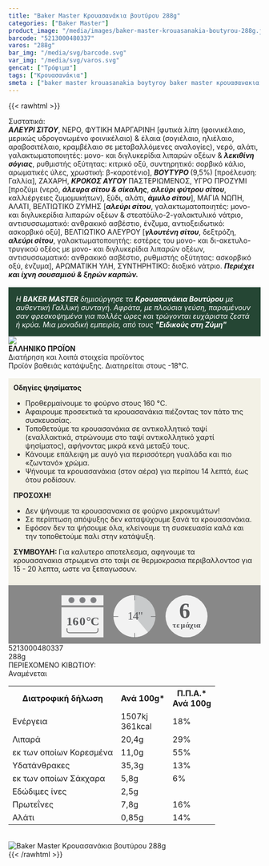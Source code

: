 ```yaml
---
title: "Baker Master Κρουασανάκια βουτύρου 288g"
categories: ["Baker Master"]
product_image: "/media/images/baker-master-krouasanakia-boutyrou-288g.jpg"
barcode: "5213000480337"
varos: "288g"
bar_img: "/media/svg/barcode.svg"
var_img: "/media/svg/varos.svg"
gencat: ["Τρόφιμα"]
tags: ["Κρουασανάκια"]
smeta : ["baker master krouasanakia boytyroy baker master κρουασανακια βουτυρου 288 γραμμαρια βακερ μαστερ κρουασανακια βουτυρου  μπεικερ μαστερ 5213000480337"]
---
```

{{< rawhtml >}}

<div class="sload5"><div class="product"><div id="sistatika">Συστατικά:</div><div class="alltext"><strong><em>ΑΛΕΥΡΙ ΣΙΤΟΥ</em></strong>, ΝΕΡΟ, ΦΥΤΙΚΗ ΜΑΡΓΑΡΙΝΗ [φυτικά λίπη (φοινικέλαιο, μερικώς υδρογονωμένο φοινικέλαιο) &amp; έλαια (σογιέλαιο, ηλιέλαιο, αραβοσιτέλαιο, κραμβέλαιο σε μεταβαλλόμενες αναλογίες), νερό, αλάτι, γαλακτωματοποιητές: μονο- και διγλυκερίδια λιπαρών οξέων &amp; <strong><em>λεκιθίνη σόγιας</em></strong>, ρυθμιστής οξύτητας: κιτρικό οξύ, συντηρητικό: σορβικό κάλιο, αρωματικές ύλες, χρωστική: β-καροτένιο], <strong><em>ΒΟΥΤΥΡΟ </em></strong>(9,5%) [προέλευση: Γαλλία], ΖΑΧΑΡΗ, <strong><em>ΚΡΟΚΟΣ ΑΥΓΟΥ </em></strong>ΠΑΣΤΕΡΙΩΜΕΝΟΣ, ΥΓΡΟ ΠΡΟΖΥΜΙ [προζύμι (νερό, <strong><em>άλευρα σίτου &amp; σίκαλης</em></strong>, <strong><em>αλεύρι φύτρου σίτου</em></strong>, καλλιέργειες ζυμομυκήτων), ξύδι, αλάτι, <strong><em>άμυλο σίτου</em></strong>], ΜΑΓΙΑ ΝΩΠΗ, ΑΛΑΤΙ, ΒΕΛΤΙΩΤΙΚΟ ΖΥΜΗΣ [<strong><em>αλεύρι σίτου</em></strong>, γαλακτωματοποιητές: μονο- και διγλυκερίδια λιπαρών οξέων &amp; στεατόϋλο-2-γαλακτυλικό νάτριο, αντισυσσωματικό: ανθρακικό ασβέστιο, ένζυμα, αντιοξειδωτικό: ασκορβικό οξύ], ΒΕΛΤΙΩΤΙΚΟ ΑΛΕΥΡΟΥ [<strong><em>γλουτένη σίτου</em></strong>, δεξτρόζη, <strong><em>αλεύρι σίτου</em></strong>, γαλακτωματοποιητής: εστέρες του μονο- και δι-ακετυλο- τρυγικού οξέος με μονο- και διγλυκερίδια λιπαρών οξέων, αντισυσσωματικό: ανθρακικό ασβέστιο, ρυθμιστής οξύτητας: ασκορβικό οξύ, ένζυμα], ΑΡΩΜΑΤΙΚΗ ΥΛΗ, ΣΥΝΤΗΡΗΤΙΚΟ: διοξικό νάτριο. <strong><em>Περιέχει και ίχνη σουσαμιού &amp; ξηρών καρπών.</em></strong><br><br><div style="background:#254634;color:#fff;padding:15px"><em>Η <strong>BAKER MASTER</strong> δημιούργησε τα <strong>Κρουασανάκια Βουτύρου</strong> με αυθεντική Γαλλική συνταγή. Αφράτα, με πλούσια γεύση, παραμένουν σαν φρεσκοψημένα για πολλές ώρες και τρώγονται ευχάριστα ζεστά ή κρύα. Μια μοναδική εμπειρία, από τους <strong>"Ειδικούς στη Ζύμη"</strong></em></div></div><div id="flag"><div id="flagimage" style="margin:0"><img src="/media/icons/gr.svg"></div><span id="flagtext"><b>ΕΛΛΗΝΙΚΟ ΠΡΟΪΟΝ</b></span></div><div id="loipa">Διατήρηση και λοιπά στοιχεία προϊόντος</div><div class="alltext">Προϊόν βαθειάς κατάψυξης. Διατηρείται στους -18°C.<br><br><div style="background:#f3f1e6;padding:10px;margin:0px"><strong>Οδηγίες ψησίματος</strong><p></p><ul><li>Προθερμαίνουμε το φούρνο στους 160 °C.</li><li>Αφαιρουμε προσεκτικά τα κρουασανάκια πιέζοντας τον πάτο τnς συσκευασίας.</li><li>Τοποθετούμε τα κρουασανάκια σε αντικολλητικό ταψί (εναλλακτικά, στρώνουμε στο ταψί αντικολλητικό χαρτί ψησίματος), αφήνοντας μικρά κενά μεταξύ τους.</li><li>Κάνουμε επάλειψη με αυγό για περισσότερη γυαλάδα και πιο «ζωντανό» χρώμα.</li><li>Ψήνουμε τα κρουασανάκια (στον αέρα) για περίπου 14 λεπτά, έως ότου ροδίσουν.</li></ul><p><strong>ΠΡΟΣΟΧΗ!</strong></p><ul><li>Δεν ψήνουμε τα κρουασανακια σε φούρνο μικροκυμάτων!</li><li>Σε περίπτωση απόψυξης δεν καταψύχουμε ξανά τα κρουασανάκια.</li><li>Εφόσον δεν τα ψήσουμε όλα, κλείνουμε τη συσκευασία καλά και την τοποθετούμε παλι στην κατάψυξη.</li></ul><p><strong>ΣΥΜΒΟΥΛΗ: </strong>Για καλυτερο αποτελεσμα, αφηνουμε τα κρουασανακια&nbsp;στρωμενα στο ταψι σε θερμοκρασια περιβαλλοντοσ για 15 - 20 λεπτα, ωστε να ξεπαγωσουν.</p></div><div style="width:auto;margin:0px;background:#888"><div style="max-width:292px;margin:auto;padding:20px 20px 12px"><svg viewBox="0 0 292 85.37"><defs><style>.cls-1{fill:#f2f2f2}.cls-2{font-size:15.5px;letter-spacing:-.01em}.cls-12,.cls-18,.cls-19,.cls-2,.cls-9{fill:#58595b}.cls-12,.cls-2,.cls-9{font-family:csans;font-weight:700}.cls-3{letter-spacing:-.01em}.cls-4{letter-spacing:-.01em}.cls-5{letter-spacing:0}.cls-6{letter-spacing:.01em}.cls-7{letter-spacing:-.01em}.cls-8{letter-spacing:-.01em}.cls-9{font-size:44.05px}.cls-10{fill:#808184}.cls-11{fill:gray}.cls-12{font-size:24px}.cls-13{letter-spacing:-.06em}.cls-14{letter-spacing:0}.cls-15{letter-spacing:-.01em}.cls-16{letter-spacing:-.02em}.cls-17{fill:#c8cacb}.cls-19{font-size:23.88px;font-family:csans;letter-spacing:-.05em}</style></defs><title>Asset 25</title><g id="Layer_2" data-name="Layer 2"><g id="Layer_1-2" data-name="Layer 1"><circle class="cls-1" cx="250" cy="42.34" r="42"></circle><text class="cls-2" transform="translate(221.94 64.7)">τ<tspan class="cls-3" x="7.94" y="0">ε</tspan><tspan class="cls-4" x="16.38" y="0">μ</tspan><tspan class="cls-5" x="25.73" y="0">ά</tspan><tspan class="cls-6" x="34.4" y="0">χ</tspan><tspan class="cls-7" x="42.4" y="0">ι</tspan><tspan class="cls-8" x="47.44" y="0">α</tspan></text><text class="cls-9" transform="translate(235.37 45.88)">6</text><rect class="cls-1" y="0.34" width="84" height="20"></rect><rect class="cls-1" y="24.34" width="84" height="60"></rect><circle class="cls-10" cx="20" cy="10" r="6"></circle><circle class="cls-10" cx="42" cy="10" r="6"></circle><circle class="cls-10" cx="64" cy="10" r="6"></circle><path class="cls-1" d="M68,34H16a4.05,4.05,0,0,0-4,4V66H72V38A4.05,4.05,0,0,0,68,34ZM11,66v4a5,5,0,0,0,5,5H68a5,5,0,0,0,5-5V66Z"></path><path class="cls-11" d="M72,66.34v4a4,4,0,0,1-4,4H16a4,4,0,0,1-4-4v-4H10v4a6,6,0,0,0,6,6H68a6,6,0,0,0,6-6v-4Z"></path><text class="cls-12" transform="translate(9.98 60.39)"><tspan class="cls-13">1</tspan><tspan class="cls-14" x="12.29" y="0">6</tspan><tspan class="cls-15" x="26" y="0">0</tspan><tspan class="cls-16" x="39.49" y="0">°</tspan><tspan x="48.34" y="0">C</tspan></text><circle class="cls-17" cx="146" cy="42" r="42"></circle><path class="cls-1" d="M146,42l26.88,32.27A42,42,0,1,1,145.94,0Z"></path><path class="cls-18" d="M146.19,10.37c-.36,0-.66-.29-.19-.66V1.06c-.47-.37-.17-.67.19-.67a.93.93,0,0,1,.81.67V9.71A.92.92,0,0,1,146.19,10.37Z"></path><path class="cls-18" d="M188,43.34h-8.66c-.37.21-.66-.09-.66-.46a.51.51,0,0,1,.66-.54H188a.52.52,0,0,1,.66.54C188.68,43.25,188.38,43.55,188,43.34Z"></path><path class="cls-18" d="M146.19,85.37c-.36,0-.66-.3-.19-.66V76.05c-.47-.36-.17-.66.19-.66a.94.94,0,0,1,.81.66v8.66A.94.94,0,0,1,146.19,85.37Z"></path><path class="cls-18" d="M113,43.34h-8.65c-.37.21-.67-.09-.67-.46a.52.52,0,0,1,.67-.54H113a.52.52,0,0,1,.66.54C113.68,43.25,113.38,43.55,113,43.34Z"></path><text class="cls-19" transform="translate(131.88 49.09)">14"</text></g></g></svg></div></div></div><div id="barcode"><div id="barimage1"></div><span id="bartext">5213000480337</span></div><div id="varos"><div id="varosimage1"></div><span id="varostext">288g</span></div><div id="kivotio">ΠΕΡΙΕΧΟΜΕΝΟ ΚΙΒΩΤΙΟΥ:<br>Αναμένεται</div><table id="diatable"><tbody><tr><th>Διατροφική δήλωση</th><th>Ανά 100g*</th><th>Π.Π.Α.*<br>Ανά 100g</th></tr><tr><td class="texr2">Ενέργεια</td><td class="texr">1507kj<br>361kcal</td><td class="texr">18%</td></tr><tr><td class="texr2">Λιπαρά</td><td class="texr">20,4g</td><td class="texr">29%</td></tr><tr><td class="gray">εκ των οποίων Κορεσµένα</td><td class="gray2">11,0g</td><td class="gray2">55%</td></tr><tr><td class="texr2">Yδατάνθρακες</td><td class="texr">35,3g</td><td class="texr">13%</td></tr><tr><td class="gray">εκ των οποίων Σάκχαρα</td><td class="gray2">5,8g</td><td class="gray2">6%</td></tr><tr><td class="texr2">Εδώδιμες ίνες</td><td class="texr">2,5g</td><td class="texr"></td></tr><tr><td class="texr2">Πρωτεΐνες</td><td class="texr">7,8g</td><td class="texr">16%</td></tr><tr><td class="texr2">Αλάτι</td><td class="texr">0,85g</td><td class="texr">14%</td></tr></tbody></table><br><div class="pimg"><img alt="Baker Master Κρουασανάκια βουτύρου 288g" title="Baker Master Κρουασανάκια βουτύρου 288g" src="/media/images/baker-master-krouasanakia-boutyrou-288g.jpg"></div></div></div>
{{< /rawhtml >}}



